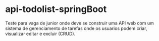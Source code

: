 # api-todolist-springBoot
Teste para vaga de junior onde deve se construir uma API web com um sistema de gerenciamento de tarefas onde os usuarios podem criar, visualizar editar e excluir (CRUD).
